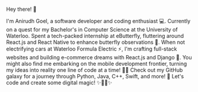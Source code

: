 Hey there! 👋 

I'm Anirudh Goel, a software developer and coding enthusiast 💻. Currently on a quest for my Bachelor's in Computer Science at the University of Waterloo. Spent a tech-packed internship at eButterfly, fluttering around React.js and React Native to enhance butterfly observations 🦋. When not electrifying cars at Waterloo Formula Electric ⚡, I'm crafting full-stack websites and building e-commerce dreams with React.js and Django 🚀. You might also find me embarking on the mobile development frontier, turning my ideas into reality one line of code at a time! 📱✨ Check out my GitHub galaxy for a journey through Python, Java, C++, Swift, and more! 🌌 Let's code and create some digital magic! ✨👨‍💻✨

<!--
**AnirudhGoel2004/AnirudhGoel2004** is a ✨ _special_ ✨ repository because its `README.md` (this file) appears on your GitHub profile.

Here are some ideas to get you started:

- 🔭 I’m currently working on ...
- 🌱 I’m currently learning ...
- 👯 I’m looking to collaborate on ...
- 🤔 I’m looking for help with ...
- 💬 Ask me about ...
- 📫 How to reach me: ...
- 😄 Pronouns: ...
- ⚡ Fun fact: ...
-->
